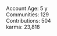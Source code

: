 Account Age: 5 y                                                     
Communities: 129                                                  
Contributions: 504                                                  
karma: 23,818